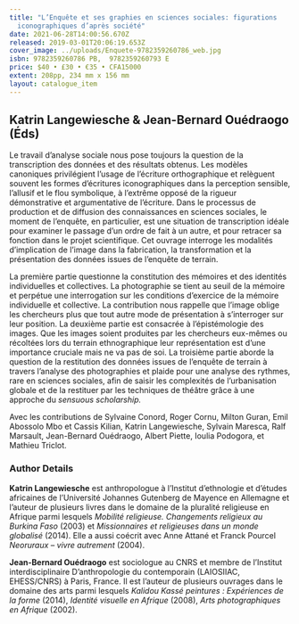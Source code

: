 ```yaml
---
title: "L’Enquête et ses graphies en sciences sociales: figurations
  iconographiques d’après société"
date: 2021-06-28T14:00:56.670Z
released: 2019-03-01T20:06:19.653Z
cover_image: ../uploads/Enquete-9782359260786_web.jpg
isbn: 9782359260786 PB,  9782359260793 E
price: $40 • £30 • €35 • CFA15000
extent: 208pp, 234 mm x 156 mm
layout: catalogue_item
---
```

## Katrin Langewiesche & Jean-Bernard Ouédraogo (Éds)

Le travail d’analyse sociale nous pose toujours la question de la transcription des données et des résultats obtenus. Les modèles canoniques privilégient l’usage de l’écriture orthographique et relèguent souvent les formes d’écritures iconographiques dans la perception sensible, l’allusif et le flou symbolique, à l’extrême opposé de la rigueur démonstrative et argumentative de l’écriture. Dans le processus de production et de diffusion des connaissances en sciences sociales, le moment de l’enquête, en particulier, est une situation de transcription idéale pour examiner le passage d’un ordre de fait à un autre, et pour retracer sa fonction dans le projet scientifique. Cet ouvrage interroge les modalités d’implication de l’image dans la fabrication, la transformation et la présentation des données issues de l’enquête de terrain.

La première partie questionne la constitution des mémoires et des identités individuelles et collectives. La photographie se tient au seuil de la mémoire et perpétue une interrogation sur les conditions d’exercice de la mémoire individuelle et collective. La contribution nous rappelle que l’image oblige les chercheurs plus que tout autre mode de présentation à s’interroger sur leur position. La deuxième partie est consacrée à l’épistémologie des images. Que les images soient produites par les chercheurs eux-mêmes ou récoltées lors du terrain ethnographique leur représentation est d’une importance cruciale mais ne va pas de soi. La troisième partie aborde la question de la restitution des données issues de l’enquête de terrain à travers l’analyse des photographies et plaide pour une analyse des rythmes, rare en sciences sociales, afin de saisir les complexités de l’urbanisation globale et de la restituer par les techniques de théâtre grâce à une approche du _sensuous scholarship._

Avec les contributions de Sylvaine Conord, Roger Cornu, Milton Guran, Emil Abossolo Mbo et Cassis Kilian, Katrin Langewiesche, Sylvain Maresca, Ralf Marsault, Jean-Bernard Ouédraogo, Albert Piette, Ioulia Podogora, et Mathieu Triclot.

### Author Details

**Katrin Langewiesche** est anthropologue à l’Institut d’ethnologie et d’études africaines de l’Université Johannes Gutenberg de Mayence en Allemagne et l’auteur de plusieurs livres dans le domaine de la pluralité religieuse en Afrique parmi lesquels _Mobilité religieuse. Changements religieux au Burkina Faso_ (2003) et _Missionnaires et religieuses dans un monde globalisé_ (2014). Elle a aussi coécrit avec Anne Attané et Franck Pourcel _Neoruraux – vivre autrement_ (2004).

**Jean-Bernard Ouédraogo** est sociologue au CNRS et membre de l’Institut interdisciplinaire D’anthropologie du contemporain (LAIOSIIAC, EHESS/CNRS) à Paris, France. Il est l’auteur de plusieurs ouvrages dans le domaine des arts parmi lesquels _Kalidou Kassé peintures_ _: Expériences de la forme_ (2014), _Identité visuelle en Afrique_ (2008), _Arts photographiques en Afrique_ (2002).
